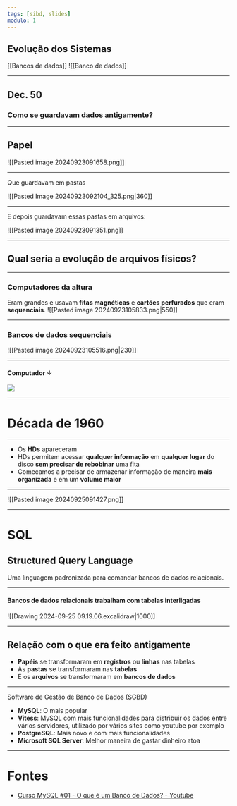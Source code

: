 ```yaml
---
tags: [sibd, slides]
modulo: 1
---
```


## Evolução dos Sistemas

[[Bancos de dados]]
![[Banco de dados]]

---

## Dec. 50
### Como se guardavam dados antigamente?

---

## Papel
![[Pasted image 20240923091658.png]]

---

Que guardavam em pastas

![[Pasted Image 20240923092104_325.png|360]]

---

E depois guardavam essas pastas em arquivos:

![[Pasted image 20240923091351.png]]

---

## Qual seria a evolução de arquivos físicos?

---

### Computadores da altura
Eram grandes e usavam **fitas magnéticas** e **cartões perfurados** que eram **sequenciais**.
![[Pasted image 20240923105833.png|550]]

---

### Bancos de dados sequenciais

![[Pasted image 20240923105516.png|230]]

---

#### Computador ↓

![](https://media1.tenor.com/m/_V8TTKAXYB0AAAAC/spongebob-squarepants-sunglasses.gif)

---

# Década de 1960

---

- Os **HDs** apareceram
- HDs permitem acessar **qualquer informação** em **qualquer lugar** do disco **sem precisar de rebobinar** uma fita
- Começamos a precisar de armazenar informação de maneira **mais organizada** e em um **volume maior**

---

![[Pasted image 20240925091427.png]]

---

# SQL
## Structured Query Language
Uma linguagem padronizada para comandar bancos de dados relacionais.

---

#### Bancos de dados relacionais trabalham com tabelas interligadas

![[Drawing 2024-09-25 09.19.06.excalidraw|1000]]

---

## Relação com o que era feito antigamente

- **Papéis** se transformaram em **registros** ou **linhas** nas tabelas
- As **pastas** se transformaram nas **tabelas**
- E os **arquivos** se transformaram em **bancos de dados**

---

Software de Gestão de Banco de Dados (SGBD)
- **MySQL**: O mais popular
- **Vitess**: MySQL com mais funcionalidades para distribuir os dados entre vários servidores, utilizado por vários sites como youtube por exemplo
- **PostgreSQL**: Mais novo e com mais funcionalidades
- **Microsoft SQL Server**: Melhor maneira de gastar dinheiro atoa

---
# Fontes
- [Curso MySQL #01 - O que é um Banco de Dados? - Youtube](https://www.youtube.com/watch?v=Ofktsne-utM)